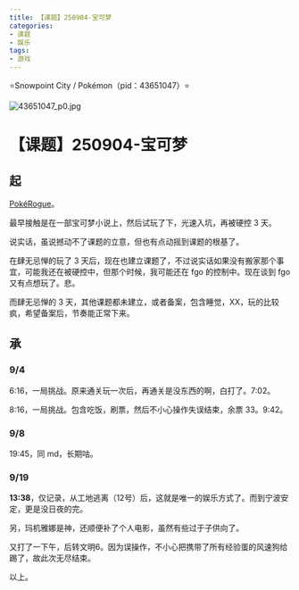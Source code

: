 ```yaml
---
title: 【课题】250904-宝可梦
categories:
- 课题
- 娱乐
tags:
- 游戏
---
```


⭐Snowpoint City / Pokémon（pid：43651047）⭐

![43651047_p0.jpg](https://byyw-oss1.oss-cn-hangzhou.aliyuncs.com/img/2025/09/04-46d5a7e0097f1f85645c1540d2279bbb-43651047_p0.jpg.webp)

# 【课题】250904-宝可梦

## 起

[PokéRogue](https://pokerogue.net/)。

最早接触是在一部宝可梦小说上，然后试玩了下，光速入坑，再被硬控 3 天。

说实话，虽说撼动不了课题的立意，但也有点动摇到课题的根基了。

在肆无忌惮的玩了 3 天后，现在也建立课题了，不过说实话如果没有搬家那个事宜，可能我还在被硬控中，但那个时候，我可能还在 fgo 的控制中。现在谈到 fgo 又有点想玩了。悲。

而肆无忌惮的 3 天，其他课题都未建立，或者备案，包含睡觉，XX，玩的比较疯，希望备案后，节奏能正常下来。

## 承

### 9/4

6:16，一局挑战。原来通关玩一次后，再通关是没东西的啊，白打了。7:02。

8:16，一局挑战。包含吃饭，刷票，然后不小心操作失误结束，余票 33。9:42。

### 9/8

19:45，同 md，长期咕。

### 9/19

**13:38**，仅记录，从工地逃离（12号）后，这就是唯一的娱乐方式了。而到宁波安定，更是没日夜的完。

另，玛机雅娜是神，还顺便补了个人电影，虽然有些过于子供向了。

又打了一下午，后转文明6。因为误操作，不小心把携带了所有经验蛋的风速狗给踢了，故此次无尽结束。

以上。
